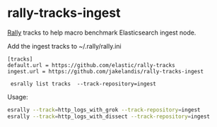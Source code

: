 # rally-tracks-ingest

[Rally](https://github.com/elastic/rally) tracks to help macro benchmark Elasticsearch ingest node. 

Add the ingest tracks to ~/.rally/rally.ini
```
[tracks]
default.url = https://github.com/elastic/rally-tracks
ingest.url = https://github.com/jakelandis/rally-tracks-ingest
```

```
 esrally list tracks  --track-repository=ingest
```

Usage:

```bash
esrally --track=http_logs_with_grok --track-repository=ingest
esrally --track=http_logs_with_dissect --track-repository=ingest
``` 
 
